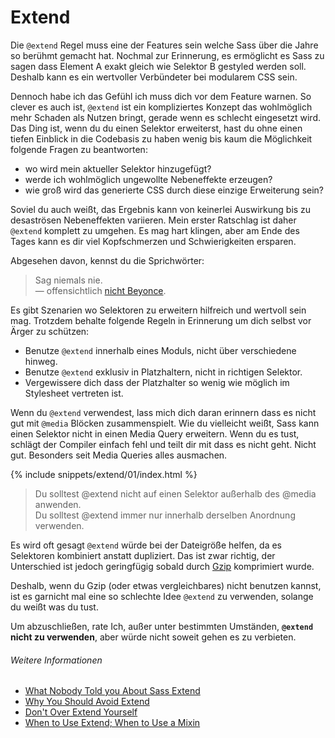 
# Extend

Die `@extend` Regel muss eine der Features sein welche Sass über die Jahre so berühmt gemacht hat. Nochmal zur Erinnerung, es ermöglicht es Sass zu sagen dass Element A exakt gleich wie Selektor B gestyled werden soll. Deshalb kann es ein wertvoller Verbündeter bei modularem CSS sein.

Dennoch habe ich das Gefühl ich muss dich vor dem Feature warnen. So clever es auch ist, `@extend` ist ein kompliziertes Konzept das wohlmöglich mehr Schaden als Nutzen bringt, gerade wenn es schlecht eingesetzt wird. Das Ding ist, wenn du du einen Selektor erweiterst, hast du ohne einen tiefen Einblick in die Codebasis zu haben wenig bis kaum die Möglichkeit folgende Fragen zu beantworten:

* wo wird mein aktueller Selektor hinzugefügt?
* werde ich wohlmöglich ungewollte Nebeneffekte erzeugen?
* wie groß wird das generierte CSS durch diese einzige Erweiterung sein?

Soviel du auch weißt, das Ergebnis kann von keinerlei Auswirkung bis zu desaströsen Nebeneffekten variieren. Mein erster Ratschlag ist daher `@extend` komplett zu umgehen. Es mag hart klingen, aber am Ende des Tages kann es dir viel Kopfschmerzen und Schwierigkeiten ersparen.

Abgesehen davon, kennst du die Sprichwörter:

> Sag niemals nie.<br>
> &mdash; offensichtlich [nicht Beyonce](https://github.com/HugoGiraudel/sass-guidelines/issues/31#issuecomment-69112419).

Es gibt Szenarien wo Selektoren zu erweitern hilfreich und wertvoll sein mag. Trotzdem behalte folgende Regeln in Erinnerung um dich selbst vor Ärger zu schützen:

* Benutze `@extend` innerhalb eines Moduls, nicht über verschiedene hinweg.
* Benutze `@extend` exklusiv in Platzhaltern, nicht in richtigen Selektor.
* Vergewissere dich dass der Platzhalter so wenig wie möglich im Stylesheet vertreten ist.

Wenn du `@extend` verwendest, lass mich dich daran erinnern dass es nicht gut mit `@media` Blöcken zusammenspielt. Wie du vielleicht weißt, Sass kann einen Selektor nicht in einen Media Query erweitern. Wenn du es tust, schlägt der Compiler einfach fehl und teilt dir mit dass es nicht geht. Nicht gut. Besonders seit Media Queries alles ausmachen.

{% include snippets/extend/01/index.html %}

> Du solltest @extend nicht auf einen Selektor außerhalb des @media anwenden.<br>
> Du solltest @extend immer nur innerhalb derselben Anordnung verwenden.

<div class="note">
  <p>Es wird oft gesagt <code>@extend</code> würde bei der Dateigröße helfen, da es Selektoren kombiniert anstatt dupliziert. Das ist zwar richtig, der Unterschied ist jedoch geringfügig sobald durch <a href="http://en.wikipedia.org/wiki/Gzip">Gzip</a> komprimiert wurde.</p>
  <p>Deshalb, wenn du Gzip (oder etwas vergleichbares) nicht benutzen kannst, ist es garnicht mal eine so schlechte Idee <code>@extend</code> zu verwenden, solange du weißt was du tust.</p>
</div>

Um abzuschließen, rate Ich, außer unter bestimmten Umständen, **`@extend` nicht zu verwenden**, aber würde nicht soweit gehen es zu verbieten.

###### Weitere Informationen

* [What Nobody Told you About Sass Extend](http://www.sitepoint.com/sass-extend-nobody-told-you/)
* [Why You Should Avoid Extend](http://www.sitepoint.com/avoid-sass-extend/)
* [Don't Over Extend Yourself](http://pressupinc.com/blog/2014/11/dont-overextend-yourself-in-sass/)
* [When to Use Extend; When to Use a Mixin](http://csswizardry.com/2014/11/when-to-use-extend-when-to-use-a-mixin/)
